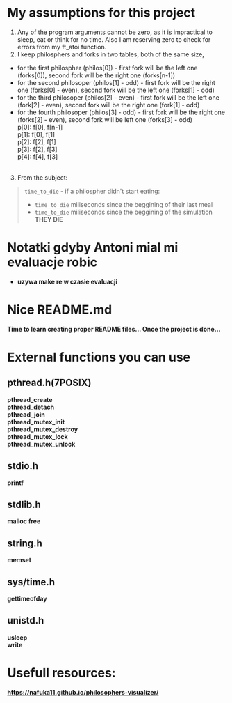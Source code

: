 # My assumptions for this project
1. Any of the program arguments cannot be zero, as it is impractical to sleep, eat or think for no time. Also I am reserving zero to check for errors from my ft_atoi function.
2. I keep philosphers and forks in two tables, both of the same size,
- for the first philospher (philos[0]) - first fork will be the left one (forks[0]), second fork will be the right one (forks[n-1])
- for the second philosoper (philos[1] - odd) - first fork will be the right one (forks[0] - even), second fork will be the left one (forks[1] - odd)
- for the third philosoper (philos[2] - even) - first fork will be the left one (fork[2] - even), second fork will be the right one (fork[1] - odd)
- for the fourth philosoper (philos[3] - odd) - first fork will be the right one (forks[2] - even), second fork will be left one (forks[3] - odd)<br>
p[0]: f[0], f[n-1]<br>
p[1]: f[0], f[1]<br>
p[2]: f[2], f[1]<br>
p[3]: f[2], f[3]<br>
p[4]: f[4], f[3]<br><br>
3. From the subject:
> ```time_to_die``` - if a philospher didn't start eating:<br>
>	- ```time_to_die``` miliseconds since the beggining of their last meal<br>
>	- ```time_to_die``` miliseconds since the beggining of the simulation<br>
> <b>THEY DIE<b><br>

# Notatki gdyby Antoni mial mi evaluacje robic
- uzywa make re w czasie evaluacji

# Nice README.md
Time to learn creating proper README files... Once the project is done...

# External functions you can use
## pthread.h(7POSIX)
pthread_create<br>
pthread_detach<br>
pthread_join<br>
pthread_mutex_init<br>
pthread_mutex_destroy<br>
pthread_mutex_lock<br>
pthread_mutex_unlock<br>
## stdio.h
printf
## stdlib.h
malloc
free
## string.h
memset
## sys/time.h
gettimeofday
## unistd.h
usleep<br>
write<br>

# Usefull resources:
https://nafuka11.github.io/philosophers-visualizer/
